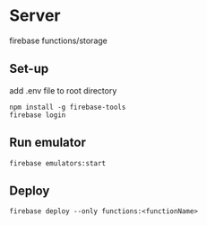 # Server
firebase functions/storage

## Set-up
add .env file to root directory
```
npm install -g firebase-tools
firebase login
```

## Run emulator
```
firebase emulators:start
```

## Deploy
```
firebase deploy --only functions:<functionName>
```